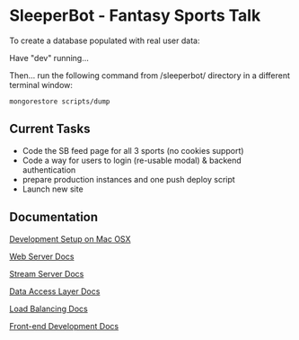 SleeperBot - Fantasy Sports Talk
===

To create a database populated with real user data:

Have "dev" running...

Then... run the following command from /sleeperbot/ directory in a different terminal window:

	mongorestore scripts/dump

Current Tasks
---
- Code the SB feed page for all 3 sports (no cookies support) 
- Code a way for users to login (re-usable modal) & backend authentication 
- prepare production instances and one push deploy script
- Launch new site

Documentation
---
[Development Setup on Mac OSX][dev_setup]

[Web Server Docs][web_server]

[Stream Server Docs][stream_server]

[Data Access Layer Docs][data_access]

[Load Balancing Docs][load_balancing]

[Front-end Development Docs][frontend_dev]

[dev_setup]:https://github.com/weixiyen/sleeperbot/blob/master/docs/dev_setup.md
[web_server]:https://github.com/weixiyen/sleeperbot/blob/master/docs/web_server.md
[stream_server]:https://github.com/weixiyen/sleeperbot/blob/master/docs/stream_server.md
[data_access]:https://github.com/weixiyen/sleeperbot/blob/master/docs/data_access.md
[load_balancing]:https://github.com/weixiyen/sleeperbot/blob/master/docs/load_balancing.md
[frontend_dev]:https://github.com/weixiyen/sleeperbot/blob/master/docs/frontend_dev.md